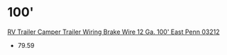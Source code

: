 # 100'
[RV Trailer Camper Trailer Wiring Brake Wire 12 Ga. 100' East Penn 03212](https://www.amazon.com/dp/B00MJUQA0I)
- 79.59
